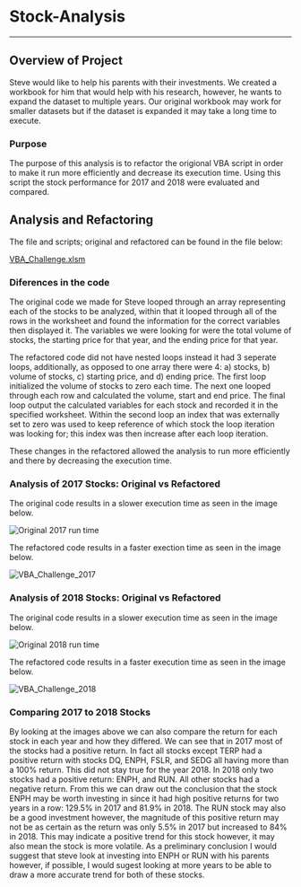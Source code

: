 # Stock-Analysis
---
## Overview of Project
Steve would like to help his parents with their investments. We created a workbook for him that would help with his research, however, he wants to expand the dataset to multiple years. Our original workbook may work for smaller datasets but if the dataset is expanded it may take a long time to execute. 
### Purpose
The purpose of this analysis is to refactor the origional VBA script in order to make it run more efficiently and decrease its execution time. Using this script the stock performance for 2017 and 2018 were evaluated and compared.

## Analysis and Refactoring

The file and scripts; original and refactored can be found in the file below:

[VBA_Challenge.xlsm](ClaudAMC/Stock-Analysis/VBA_Challenge.xlsm)

### Diferences in the code

The  original code we made for Steve looped through an array representing each of the stocks to be analyzed, within that it looped through all of the rows in the worksheet and found the information for the correct variables then displayed it. The variables we were looking for were the total volume of stocks, the starting price for that year, and the ending price for that year.

The refactored code did not have nested loops instead it had 3 seperate loops, additionally, as opposed to one array there were 4: a) stocks, b) volume of stocks, c) starting price, and d) ending price. The first loop initialized the volume of stocks to zero each time. The next one looped through each row and calculated the volume, start and end price. The final loop output the calculated variables for each stock and recorded it in the specified worksheet. Within the second loop an index that was externally set to zero was used to keep reference of which stock the loop iteration was looking for; this index was then increase after each loop iteration.

These changes in the refactored allowed the analysis to run more efficiently and there by decreasing the execution time.

### Analysis of 2017 Stocks: Original vs Refactored

The original code results in a slower execution time as seen in the image below.

![Original 2017 run time](https://user-images.githubusercontent.com/103139895/169166551-b8626045-9956-4e73-b086-13c1c1c6a273.png)

The refactored code results in a faster exection time as seen in the image below.

![VBA_Challenge_2017](https://user-images.githubusercontent.com/103139895/169166375-4c8a2b78-1c33-47ce-9242-e1c7ec1e1f0d.png)

### Analysis of 2018 Stocks: Original vs Refactored

The original code results in a slower execution time as seen in the image below.

![Original 2018 run time](https://user-images.githubusercontent.com/103139895/169167693-ad449794-b92a-4217-93e4-a71067405c42.png)

The refactored code results in a faster execution time as seen in the image below.

![VBA_Challenge_2018](https://user-images.githubusercontent.com/103139895/169167707-73a58fd9-e3a6-4a3a-8b9c-171cb3ea2261.png)

### Comparing 2017 to 2018 Stocks

By looking at the images above we can also compare the return for each stock in each year and how they differed. We can see that in 2017 most of the stocks had a positive return. In fact all stocks except TERP had a positive return with stocks DQ, ENPH, FSLR, and SEDG all having more than a 100% return. This did not stay true for the year 2018. In 2018 only two stocks had a positive return: ENPH, and RUN. All other stocks had a negative return. From this we can draw out the conclusion that the stock ENPH may be worth investing in since it had high positive returns for two years in a row: 129.5% in 2017 and 81.9% in 2018. The RUN stock may also be a good investment however, the magnitude of this positive return may not be as certain as the return was only 5.5% in 2017 but increased to 84% in 2018. This may indicate a positive trend for this stock however, it may also mean the stock is more volatile. As a preliminary conclusion I would  suggest that steve look at investing into ENPH or RUN with his parents however, if possible, I would sugest looking at more years to be able to draw a more accurate trend for both of these stocks.

